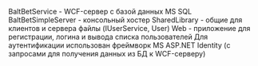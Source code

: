 BaltBetService - WCF-сервер с базой данных MS SQL 
BaltBetSimpleServer - консольный хостер
SharedLibrary - общие для клиентов и сервера файлы (IUserService, User)
Web - приложение для регистрации, логина и вывода списка пользователей
Для аутентификации использован фреймворк MS ASP.NET Identity (с запросами для получения данных из БД к WCF-серверу)
